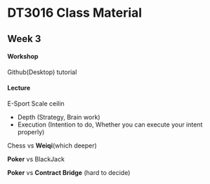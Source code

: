 # DT3016 Class Material

## Week 3

#### Workshop
Github(Desktop) tutorial

#### Lecture

E-Sport Scale ceilin
- Depth (Strategy, Brain work)
- Execution (Intention to do, Whether you can execute your intent properly)

Chess vs **Weiqi**(which deeper)

**Poker** vs BlackJack

**Poker** vs **Contract Bridge** (hard to decide)
